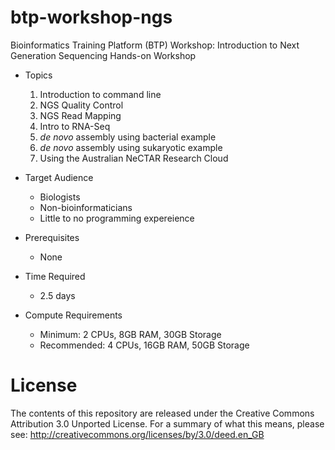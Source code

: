 # btp-workshop-ngs
Bioinformatics Training Platform (BTP) Workshop: Introduction to Next Generation Sequencing Hands-on Workshop

  * Topics
    1. Introduction to command line
    2. NGS Quality Control
    2. NGS Read Mapping
    4. Intro to RNA-Seq
    5. *de novo* assembly using bacterial example
    6. *de novo* assembly using sukaryotic example
    7. Using the Australian NeCTAR Research Cloud

  * Target Audience
    * Biologists
	* Non-bioinformaticians
	* Little to no programming expereience
  * Prerequisites
    * None
  * Time Required
    * 2.5 days
  * Compute Requirements
    * Minimum: 2 CPUs, 8GB RAM, 30GB Storage
    * Recommended: 4 CPUs, 16GB RAM, 50GB Storage

License
=======
The contents of this repository are released under the Creative Commons
Attribution 3.0 Unported License. For a summary of what this means,
please see:
http://creativecommons.org/licenses/by/3.0/deed.en_GB


